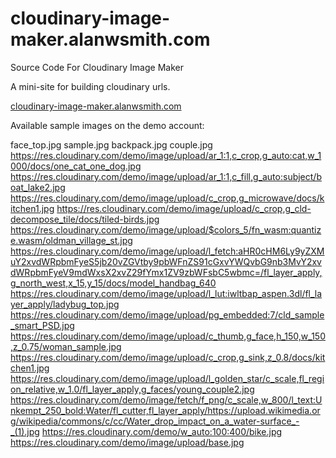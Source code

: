 # cloudinary-image-maker.alanwsmith.com

Source Code For Cloudinary Image Maker

A mini-site for building cloudinary urls. 

[cloudinary-image-maker.alanwsmith.com](cloudinary-image-maker.alanwsmith.com)


Available sample images on the demo account:


face_top.jpg
sample.jpg
backpack.jpg
couple.jpg
https://res.cloudinary.com/demo/image/upload/ar_1:1,c_crop,g_auto:cat,w_1000/docs/one_cat_one_dog.jpg
https://res.cloudinary.com/demo/image/upload/ar_1:1,c_fill,g_auto:subject/boat_lake2.jpg
https://res.cloudinary.com/demo/image/upload/c_crop,g_microwave/docs/kitchen1.jpg
https://res.cloudinary.com/demo/image/upload/c_crop,g_cld-decompose_tile/docs/tiled-birds.jpg
https://res.cloudinary.com/demo/image/upload/$colors_5/fn_wasm:quantize.wasm/oldman_village_st.jpg
https://res.cloudinary.com/demo/image/upload/l_fetch:aHR0cHM6Ly9yZXMuY2xvdWRpbmFyeS5jb20vZGVtby9pbWFnZS91cGxvYWQvbG9nb3MvY2xvdWRpbmFyeV9mdWxsX2xvZ29fYmx1ZV9zbWFsbC5wbmc=/fl_layer_apply,g_north_west,x_15,y_15/docs/model_handbag_640
https://res.cloudinary.com/demo/image/upload/l_lut:iwltbap_aspen.3dl/fl_layer_apply/ladybug_top.jpg
https://res.cloudinary.com/demo/image/upload/pg_embedded:7/cld_sample_smart_PSD.jpg
https://res.cloudinary.com/demo/image/upload/c_thumb,g_face,h_150,w_150,z_0.75/woman_sample.jpg
https://res.cloudinary.com/demo/image/upload/c_crop,g_sink,z_0.8/docs/kitchen1.jpg
https://res.cloudinary.com/demo/image/upload/l_golden_star/c_scale,fl_region_relative,w_1.0/fl_layer_apply,g_faces/young_couple2.jpg
https://res.cloudinary.com/demo/image/fetch/f_png/c_scale,w_800/l_text:Unkempt_250_bold:Water/fl_cutter,fl_layer_apply/https://upload.wikimedia.org/wikipedia/commons/c/cc/Water_drop_impact_on_a_water-surface_-_(1).jpg
https://res.cloudinary.com/demo/w_auto:100:400/bike.jpg
https://res.cloudinary.com/demo/image/upload/base.jpg

